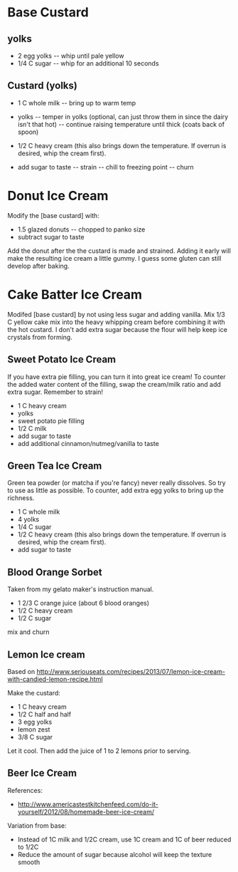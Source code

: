 # Base Custard

## yolks

  + 2 egg yolks
  -- whip until pale yellow
  + 1/4 C sugar
  -- whip for an additional 10 seconds

## Custard (yolks)

  + 1 C whole milk
  -- bring up to warm temp
  + yolks
  -- temper in yolks (optional, can just throw them in since the dairy isn't that hot)
  -- continue raising temperature until thick (coats back of spoon)

  + 1/2 C heavy cream (this also brings down the temperature. If overrun is
    desired, whip the cream first).
  + add sugar to taste
  -- strain
  -- chill to freezing point
  -- churn


# Donut Ice Cream

Modify the [base custard] with:

  + 1.5 glazed donuts
  -- chopped to panko size
  + subtract sugar to taste

Add the donut after the the custard is made and strained. Adding it early will
make the resulting ice cream a little gummy. I guess some gluten can still
develop after baking.


# Cake Batter Ice Cream

Modifed [base custard] by not using less sugar and adding vanilla. Mix 1/3 C
yellow cake mix into the heavy whipping cream before combining it with the hot
custard. I don't add extra sugar because the flour will help keep ice crystals
from forming.


## Sweet Potato Ice Cream

If you have extra pie filling, you can turn it into great ice cream! To counter the added
water content of the filling, swap the cream/milk ratio and add extra sugar. Remember to strain!

  + 1 C heavy cream
  + yolks
  + sweet potato pie filling
  + 1/2 C milk
  + add sugar to taste
  + add additional cinnamon/nutmeg/vanilla to taste

## Green Tea Ice Cream

Green tea powder (or matcha if you're fancy) never really dissolves. So try to use as little as possible.
To counter, add extra egg yolks to bring up the richness.

  + 1 C whole milk
  + 4 yolks
  + 1/4 C sugar
  + 1/2 C heavy cream (this also brings down the temperature. If overrun is
    desired, whip the cream first).
  + add sugar to taste


## Blood Orange Sorbet

Taken from my gelato maker's instruction manual.

  + 1 2/3 C orange juice (about 6 blood oranges)
  + 1/2 C heavy cream
  + 1/2 C sugar

mix and churn


## Lemon Ice cream

Based on http://www.seriouseats.com/recipes/2013/07/lemon-ice-cream-with-candied-lemon-recipe.html

Make the custard:

  + 1 C heavy cream
  + 1/2 C half and half
  + 3 egg yolks
  + lemon zest
  + 3/8 C sugar

Let it cool. Then add the juice of 1 to 2 lemons prior to serving.


## Beer Ice Cream

References:

* http://www.americastestkitchenfeed.com/do-it-yourself/2012/08/homemade-beer-ice-cream/

Variation from base:

* Instead of 1C milk and 1/2C cream, use 1C cream and 1C of beer reduced to 1/2C
* Reduce the amount of sugar because alcohol will keep the texture smooth
